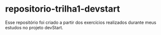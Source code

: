 # repositorio-trilha1-devstart
Esse repositório foi criado a partir dos exercícios realizados durante meus estudos no projeto devStart. 

